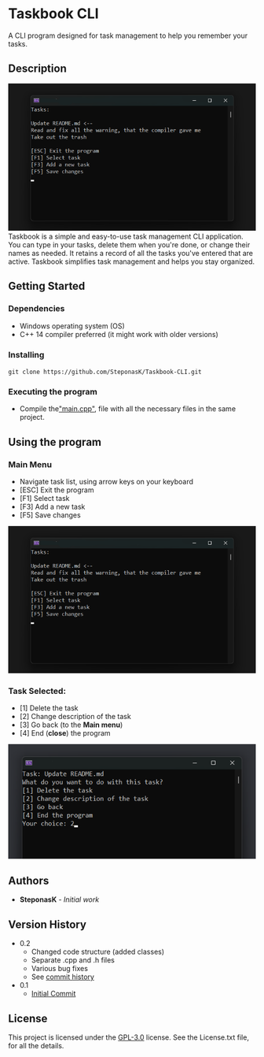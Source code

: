 # Taskbook CLI

A CLI program designed for task management to help you remember your tasks.

## Description
![photo1.png](README_resources/photo1.png)
Taskbook is a simple and easy-to-use task management CLI application. You can type in your tasks, delete them when you're done, or change their names as needed. It retains a record of all the tasks you've entered that are active. Taskbook simplifies task management and helps you stay organized.

## Getting Started

### Dependencies

-   Windows operating system (OS)
-   C++ 14 compiler preferred (it might work with older versions)

### Installing

```
git clone https://github.com/SteponasK/Taskbook-CLI.git
```

### Executing the program

* Compile the["main.cpp"](https://github.com/SteponasK/Taskbook-CLI/blob/main/main.cpp), file with all the necessary files in the same project.

## Using the program
### Main Menu
* Navigate task list, using arrow keys on your keyboard
* [ESC] Exit the program
* [F1] Select task
* [F3] Add a new task
* [F5] Save changes

![photo1.png](README_resources/photo1.png)
### Task Selected:
* [1] Delete the task
* [2] Change description of the task
* [3] Go back (to the __Main menu__)
* [4] End (__close__) the program

![photo2.png](README_resources/photo2.png)





## Authors

* **SteponasK** - *Initial work*

## Version History

* 0.2
	 * Changed code structure (added classes)
	 * Separate .cpp and .h files
    * Various bug fixes
    * See [commit history](https://github.com/SteponasK/Taskbook-CLI/commits/)
* 0.1
    * [Initial Commit](https://github.com/SteponasK/Taskbook-CLI/commit/3ce00589e56b14383648c3b75b53f4b3f9e595f7#diff-608d8de3fba954c50110b6d7386988f27295de845e9d7174e40095ba5efcf1bb)

## License

This project is licensed under the [GPL-3.0]("LICENSE.txt") license. See the License.txt file, for all the details.

